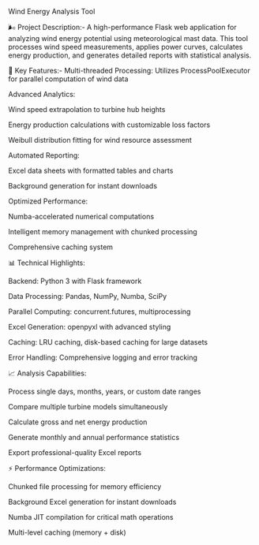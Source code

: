 Wind Energy Analysis Tool

🌬️ Project Description:-
A high-performance Flask web application for analyzing wind energy potential using meteorological mast data. This tool processes wind speed measurements, applies power curves, calculates energy production, and generates detailed reports with statistical analysis.

🚀 Key Features:-
Multi-threaded Processing: Utilizes ProcessPoolExecutor for parallel computation of wind data

Advanced Analytics:

Wind speed extrapolation to turbine hub heights

Energy production calculations with customizable loss factors

Weibull distribution fitting for wind resource assessment

Automated Reporting:

Excel data sheets with formatted tables and charts

Background generation for instant downloads

Optimized Performance:

Numba-accelerated numerical computations

Intelligent memory management with chunked processing

Comprehensive caching system

📊 Technical Highlights:

Backend: Python 3 with Flask framework

Data Processing: Pandas, NumPy, Numba, SciPy

Parallel Computing: concurrent.futures, multiprocessing

Excel Generation: openpyxl with advanced styling

Caching: LRU caching, disk-based caching for large datasets

Error Handling: Comprehensive logging and error tracking

📈 Analysis Capabilities:

Process single days, months, years, or custom date ranges

Compare multiple turbine models simultaneously

Calculate gross and net energy production

Generate monthly and annual performance statistics

Export professional-quality Excel reports

⚡ Performance Optimizations:

Chunked file processing for memory efficiency

Background Excel generation for instant downloads

Numba JIT compilation for critical math operations

Multi-level caching (memory + disk)
